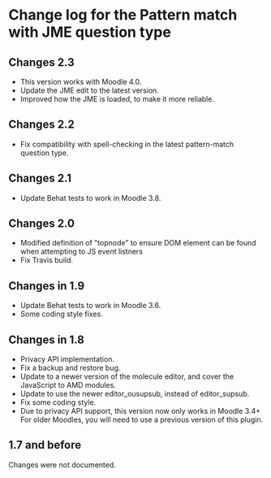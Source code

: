 # Change log for the Pattern match with JME question type

## Changes 2.3

* This version works with Moodle 4.0.
* Update the JME edit to the latest version.
* Improved how the JME is loaded, to make it more reliable.


## Changes 2.2

* Fix compatibility with spell-checking in the latest pattern-match question type.


## Changes 2.1

* Update Behat tests to work in Moodle 3.8.


## Changes 2.0

* Modified definition of "topnode" to ensure DOM element can be found when attempting to JS event listners
* Fix Travis build.


## Changes in 1.9

* Update Behat tests to work in Moodle 3.6.
* Some coding style fixes.


## Changes in 1.8

* Privacy API implementation.
* Fix a backup and restore bug.
* Update to a newer version of the molecule editor, and cover the JavaScript to AMD modules.
* Update to use the newer editor_ousupsub, instead of editor_supsub.
* Fix some coding style.
* Due to privacy API support, this version now only works in Moodle 3.4+
  For older Moodles, you will need to use a previous version of this plugin.


## 1.7 and before

Changes were not documented.
